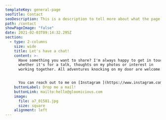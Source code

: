 ```yaml
---
templateKey: general-page
seoTitle: Contact
seoDescription: This is a description to tell more about what the page is about.
path: /contact
showPageImage: "false"
date: 2021-02-03T09:14:32.295Z
section:
  - type: 2-columns
    size: wide
    title: Let's have a chat!
    content: >-
      Have something you want to share? I'm always happy to get in touch,
      whether it's for a talk, thoughts on my photos or interest in
      working together. All adventures knocking on my door are welcome.


      You can reach out to me on [Instagram ](https://www.instagram.com/gloomicious/)or write a [mail ](mailto:hello@gloomicious.com)and I'll check back with you as soon as possible!
    buttonLabel: Drop me a mail!
    buttonLink: mailto:hello@gloomicious.com
    image:
      file: a7_01581.jpg
      size: square
    alignment: left
---
```

